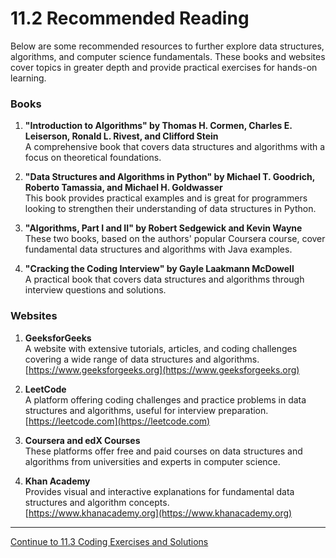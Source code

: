 
# 11.2 Recommended Reading

Below are some recommended resources to further explore data structures, algorithms, and computer science fundamentals. These books and websites cover topics in greater depth and provide practical exercises for hands-on learning.

### Books

1. **"Introduction to Algorithms" by Thomas H. Cormen, Charles E. Leiserson, Ronald L. Rivest, and Clifford Stein**  
   A comprehensive book that covers data structures and algorithms with a focus on theoretical foundations.

2. **"Data Structures and Algorithms in Python" by Michael T. Goodrich, Roberto Tamassia, and Michael H. Goldwasser**  
   This book provides practical examples and is great for programmers looking to strengthen their understanding of data structures in Python.

3. **"Algorithms, Part I and II" by Robert Sedgewick and Kevin Wayne**  
   These two books, based on the authors' popular Coursera course, cover fundamental data structures and algorithms with Java examples.

4. **"Cracking the Coding Interview" by Gayle Laakmann McDowell**  
   A practical book that covers data structures and algorithms through interview questions and solutions.

### Websites

1. **GeeksforGeeks**  
   A website with extensive tutorials, articles, and coding challenges covering a wide range of data structures and algorithms.  
   [https://www.geeksforgeeks.org](https://www.geeksforgeeks.org)

2. **LeetCode**  
   A platform offering coding challenges and practice problems in data structures and algorithms, useful for interview preparation.  
   [https://leetcode.com](https://leetcode.com)

3. **Coursera and edX Courses**  
   These platforms offer free and paid courses on data structures and algorithms from universities and experts in computer science.

4. **Khan Academy**  
   Provides visual and interactive explanations for fundamental data structures and algorithm concepts.  
   [https://www.khanacademy.org](https://www.khanacademy.org)

---

[Continue to 11.3 Coding Exercises and Solutions](./Section_11_3_Coding_Exercises_and_Solutions.md)
